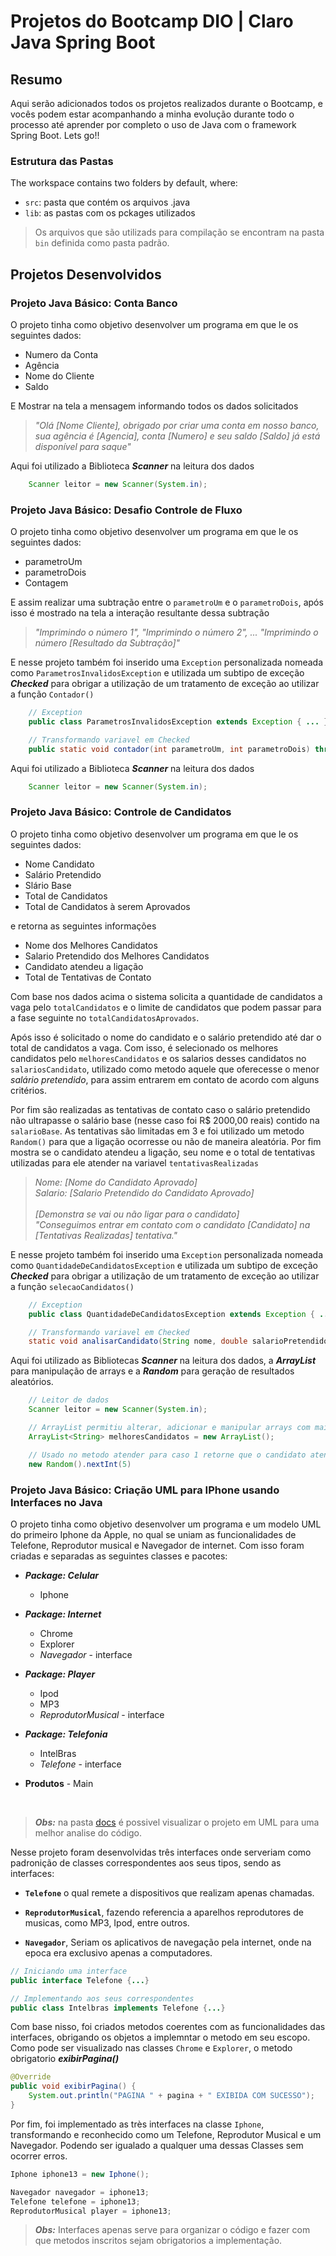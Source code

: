 # Projetos do Bootcamp DIO | Claro Java Spring Boot

## Resumo

Aqui serão adicionados todos os projetos realizados durante o Bootcamp, e vocês podem estar acompanhando a minha evolução durante todo o processo até aprender por completo o uso de Java com o framework Spring Boot. Lets go!!

### Estrutura das Pastas

The workspace contains two folders by default, where:

- `src`: pasta que contém os arquivos .java
- `lib`: as pastas com os pckages utilizados

> Os arquivos que são utilizads para compilação se encontram na pasta `bin` definida como pasta padrão.

## Projetos Desenvolvidos

### Projeto Java Básico: Conta Banco

O projeto tinha como objetivo desenvolver um programa em que le os seguintes dados:

* Numero da Conta
* Agência
* Nome do Cliente
* Saldo

E Mostrar na tela a mensagem informando todos os dados solicitados

> *"Olá [Nome Cliente], obrigado por criar uma conta em nosso banco, sua agência é [Agencia], conta [Numero] e seu saldo [Saldo] já está disponível para saque"*

Aqui foi utilizado a Biblioteca ***Scanner*** na leitura dos dados

``` java
    Scanner leitor = new Scanner(System.in);
```

### Projeto Java Básico: Desafio Controle de Fluxo

O projeto tinha como objetivo desenvolver um programa em que le os seguintes dados:

* parametroUm
* parametroDois
* Contagem

E assim realizar uma subtração entre o `parametroUm` e o `parametroDois`, após isso é mostrado na tela a interação resultante dessa subtração

> *"Imprimindo o número 1", "Imprimindo o número 2", ... "Imprimindo o número [Resultado da Subtração]"*

E nesse projeto também foi inserido uma `Exception` personalizada nomeada como `ParametrosInvalidosException` e utilizada um subtipo de exceção ***Checked*** para obrigar a utilização de um tratamento de exceção ao utilizar a função `Contador()`

``` java
    // Exception
    public class ParametrosInvalidosException extends Exception { ... }

    // Transformando variavel em Checked
    public static void contador(int parametroUm, int parametroDois) throws ParametrosInvalidosException { ... }
```

Aqui foi utilizado a Biblioteca ***Scanner*** na leitura dos dados

``` java
    Scanner leitor = new Scanner(System.in);
```

### Projeto Java Básico: Controle de Candidatos

O projeto tinha como objetivo desenvolver um programa em que le os seguintes dados:

* Nome Candidato
* Salário Pretendido
* Slário Base
* Total de Candidatos
* Total de Candidatos à serem Aprovados

e retorna as seguintes informações

* Nome dos Melhores Candidatos
* Salario Pretendido dos Melhores Candidatos
* Candidato atendeu a ligação
* Total de Tentativas de Contato

Com base nos dados acima o sistema solicita a quantidade de candidatos a vaga pelo `totalCandidatos` e o limite de candidatos que podem passar para a fase seguinte no `totalCandidatosAprovados`.

Após isso é solicitado o nome do candidato e o salário pretendido até dar o total de candidatos a vaga. Com isso, é selecionado os melhores candidatos pelo `melhoresCandidatos` e os salarios desses candidatos no `salariosCandidato`, utilizado como metodo aquele que oferecesse o menor *salário pretendido*, para assim entrarem em contato de acordo com alguns critérios.

Por fim são realizadas as tentativas de contato caso o salário pretendido não ultrapasse o salário base (nesse caso foi R$ 2000,00 reais) contido na `salarioBase`. As tentativas são limitadas em 3 e foi utilizado um metodo `Random()` para que a ligação ocorresse ou não de maneira aleatória. Por fim mostra se o candidato atendeu a ligação, seu nome e o total de tentativas utilizadas para ele atender na variavel `tentativasRealizadas`

> *Nome: [Nome do Candidato Aprovado]* <br> *Salario: [Salario Pretendido do Candidato Aprovado]* <br> <br> *[Demonstra se vai ou não ligar para o candidato]* <br>
*"Conseguimos entrar em contato com o candidato [Candidato] na  [Tentativas Realizadas]  tentativa."*

E nesse projeto também foi inserido uma `Exception` personalizada nomeada como `QuantidadeDeCandidatosException` e utilizada um subtipo de exceção ***Checked*** para obrigar a utilização de um tratamento de exceção ao utilizar a função `selecaoCandidatos()`

``` java
    // Exception
    public class QuantidadeDeCandidatosException extends Exception { ... }

    // Transformando variavel em Checked
    static void analisarCandidato(String nome, double salarioPretendido) throws QuantidadeDeCandidatosException { ... }
```

Aqui foi utilizado as Bibliotecas ***Scanner*** na leitura dos dados, a ***ArrayList*** para manipulação de arrays e a ***Random*** para geração de resultados aleatórios.

``` java
    // Leitor de dados
    Scanner leitor = new Scanner(System.in);

    // ArrayList permitiu alterar, adicionar e manipular arrays com mais facilidade
    ArrayList<String> melhoresCandidatos = new ArrayList();

    // Usado no metodo atender para caso 1 retorne que o candidato atendeu
    new Random().nextInt(5)
```

### Projeto Java Básico: Criação UML para IPhone usando Interfaces no Java

O projeto tinha como objetivo desenvolver um programa e um modelo UML do primeiro Iphone da Apple, no qual se uniam as funcionalidades de Telefone, Reprodutor musical e Navegador de internet. Com isso foram criadas e separadas as seguintes classes e pacotes:


* ***Package: Celular***
    * Iphone
* ***Package: Internet***
    * Chrome
    * Explorer
    * *Navegador* - interface
* ***Package: Player***
    * Ipod
    * MP3
    * *ReprodutorMusical* - interface
* ***Package: Telefonia***
    * IntelBras
    * *Telefone* - interface

* **Produtos** - Main

<br>

> ***Obs:*** na pasta [docs]() é possivel visualizar o projeto em UML para uma melhor analise do código.


Nesse projeto foram desenvolvidas três interfaces onde serveriam como padronição de classes correspondentes aos seus tipos, sendo as interfaces: 

 - **`Telefone`** o qual remete a dispositivos que realizam apenas chamadas. 

- **`ReprodutorMusical`**, fazendo referencia a aparelhos reprodutores de musicas, como MP3, Ipod, entre outros.
- **`Navegador`**, Seriam os aplicativos de navegação pela internet, onde na epoca era exclusivo apenas a computadores.

``` java
// Iniciando uma interface
public interface Telefone {...}

// Implementando aos seus correspondentes
public class Intelbras implements Telefone {...}
```

Com base nisso, foi criados metodos coerentes com as funcionalidades das interfaces, obrigando os objetos a implemntar o metodo em seu escopo. Como pode ser visualizado nas classes `Chrome` e  `Explorer`, o metodo obrigatorio ***exibirPagina()***

``` java
@Override
public void exibirPagina() {
    System.out.println("PAGINA " + pagina + " EXIBIDA COM SUCESSO");
}
```

Por fim, foi implementado as très interfaces na classe `Iphone`, transformando e reconhecido como um Telefone, Reprodutor Musical e um Navegador. Podendo ser igualado a qualquer uma dessas Classes sem ocorrer erros.

``` java
Iphone iphone13 = new Iphone();

Navegador navegador = iphone13;
Telefone telefone = iphone13;
ReprodutorMusical player = iphone13;
```

> ***Obs:*** Interfaces apenas serve para organizar o código e fazer com que metodos inscritos sejam obrigatorios a implementação. 
